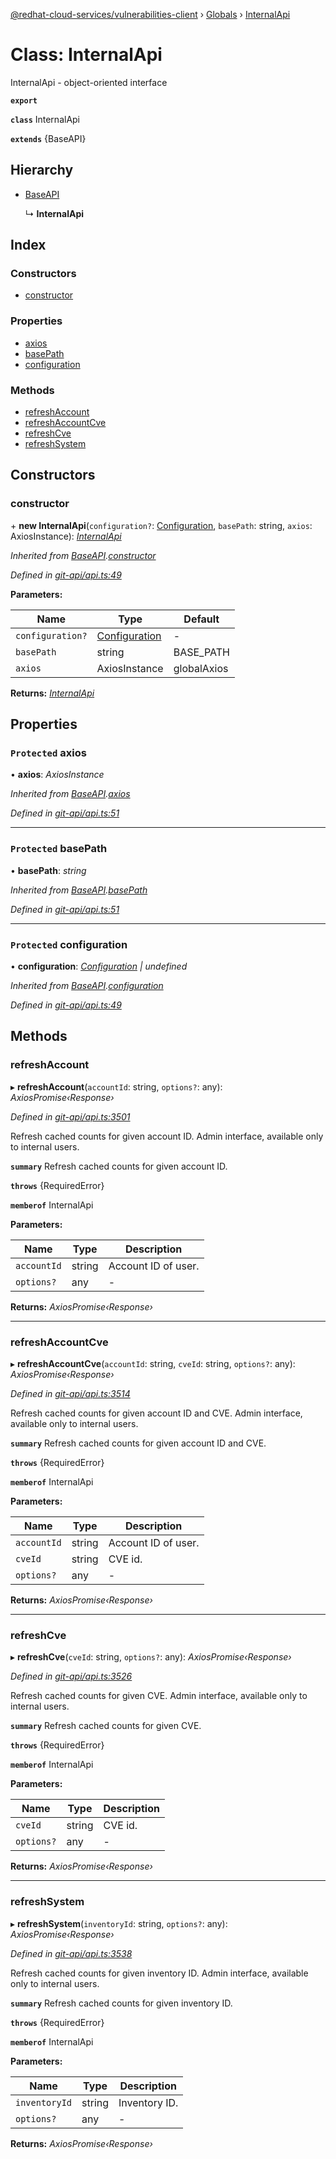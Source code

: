 [@redhat-cloud-services/vulnerabilities-client](../README.md) › [Globals](../globals.md) › [InternalApi](internalapi.md)

# Class: InternalApi

InternalApi - object-oriented interface

**`export`** 

**`class`** InternalApi

**`extends`** {BaseAPI}

## Hierarchy

* [BaseAPI](baseapi.md)

  ↳ **InternalApi**

## Index

### Constructors

* [constructor](internalapi.md#constructor)

### Properties

* [axios](internalapi.md#protected-axios)
* [basePath](internalapi.md#protected-basepath)
* [configuration](internalapi.md#protected-configuration)

### Methods

* [refreshAccount](internalapi.md#refreshaccount)
* [refreshAccountCve](internalapi.md#refreshaccountcve)
* [refreshCve](internalapi.md#refreshcve)
* [refreshSystem](internalapi.md#refreshsystem)

## Constructors

###  constructor

\+ **new InternalApi**(`configuration?`: [Configuration](configuration.md), `basePath`: string, `axios`: AxiosInstance): *[InternalApi](internalapi.md)*

*Inherited from [BaseAPI](baseapi.md).[constructor](baseapi.md#constructor)*

*Defined in [git-api/api.ts:49](https://github.com/RedHatInsights/javascript-clients/blob/master/packages/vulnerabilities/git-api/api.ts#L49)*

**Parameters:**

Name | Type | Default |
------ | ------ | ------ |
`configuration?` | [Configuration](configuration.md) | - |
`basePath` | string |  BASE_PATH |
`axios` | AxiosInstance |  globalAxios |

**Returns:** *[InternalApi](internalapi.md)*

## Properties

### `Protected` axios

• **axios**: *AxiosInstance*

*Inherited from [BaseAPI](baseapi.md).[axios](baseapi.md#protected-axios)*

*Defined in [git-api/api.ts:51](https://github.com/RedHatInsights/javascript-clients/blob/master/packages/vulnerabilities/git-api/api.ts#L51)*

___

### `Protected` basePath

• **basePath**: *string*

*Inherited from [BaseAPI](baseapi.md).[basePath](baseapi.md#protected-basepath)*

*Defined in [git-api/api.ts:51](https://github.com/RedHatInsights/javascript-clients/blob/master/packages/vulnerabilities/git-api/api.ts#L51)*

___

### `Protected` configuration

• **configuration**: *[Configuration](configuration.md) | undefined*

*Inherited from [BaseAPI](baseapi.md).[configuration](baseapi.md#protected-configuration)*

*Defined in [git-api/api.ts:49](https://github.com/RedHatInsights/javascript-clients/blob/master/packages/vulnerabilities/git-api/api.ts#L49)*

## Methods

###  refreshAccount

▸ **refreshAccount**(`accountId`: string, `options?`: any): *AxiosPromise‹Response›*

*Defined in [git-api/api.ts:3501](https://github.com/RedHatInsights/javascript-clients/blob/master/packages/vulnerabilities/git-api/api.ts#L3501)*

Refresh cached counts for given account ID. Admin interface, available only to internal users.

**`summary`** Refresh cached counts for given account ID.

**`throws`** {RequiredError}

**`memberof`** InternalApi

**Parameters:**

Name | Type | Description |
------ | ------ | ------ |
`accountId` | string | Account ID of user. |
`options?` | any | - |

**Returns:** *AxiosPromise‹Response›*

___

###  refreshAccountCve

▸ **refreshAccountCve**(`accountId`: string, `cveId`: string, `options?`: any): *AxiosPromise‹Response›*

*Defined in [git-api/api.ts:3514](https://github.com/RedHatInsights/javascript-clients/blob/master/packages/vulnerabilities/git-api/api.ts#L3514)*

Refresh cached counts for given account ID and CVE. Admin interface, available only to internal users.

**`summary`** Refresh cached counts for given account ID and CVE.

**`throws`** {RequiredError}

**`memberof`** InternalApi

**Parameters:**

Name | Type | Description |
------ | ------ | ------ |
`accountId` | string | Account ID of user. |
`cveId` | string | CVE id. |
`options?` | any | - |

**Returns:** *AxiosPromise‹Response›*

___

###  refreshCve

▸ **refreshCve**(`cveId`: string, `options?`: any): *AxiosPromise‹Response›*

*Defined in [git-api/api.ts:3526](https://github.com/RedHatInsights/javascript-clients/blob/master/packages/vulnerabilities/git-api/api.ts#L3526)*

Refresh cached counts for given CVE. Admin interface, available only to internal users.

**`summary`** Refresh cached counts for given CVE.

**`throws`** {RequiredError}

**`memberof`** InternalApi

**Parameters:**

Name | Type | Description |
------ | ------ | ------ |
`cveId` | string | CVE id. |
`options?` | any | - |

**Returns:** *AxiosPromise‹Response›*

___

###  refreshSystem

▸ **refreshSystem**(`inventoryId`: string, `options?`: any): *AxiosPromise‹Response›*

*Defined in [git-api/api.ts:3538](https://github.com/RedHatInsights/javascript-clients/blob/master/packages/vulnerabilities/git-api/api.ts#L3538)*

Refresh cached counts for given inventory ID. Admin interface, available only to internal users.

**`summary`** Refresh cached counts for given inventory ID.

**`throws`** {RequiredError}

**`memberof`** InternalApi

**Parameters:**

Name | Type | Description |
------ | ------ | ------ |
`inventoryId` | string | Inventory ID. |
`options?` | any | - |

**Returns:** *AxiosPromise‹Response›*
